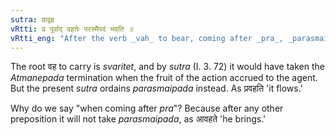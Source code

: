 ```yaml
---
sutra: प्राद्वह
vRtti: प्र पूर्वाद् वहतेः परस्मैपदं भवति ॥
vRtti_eng: "After the verb _vah_ to bear, coming after _pra_, _parasmaipada_ is used, even though the fruit of the action accrues to the agent."
---
```

The root वह to carry is _svaritet_, and by _sutra_ (I. 3. 72) it would have taken the _Atmanepada_ termination when the fruit of the action accrued to the agent. But the present _sutra_ ordains _parasmaipada_ instead. As प्रवहति 'it flows.'

Why do we say "when coming after _pra_"? Because after any other preposition it will not take _parasmaipada_, as आवहते 'he brings.'
